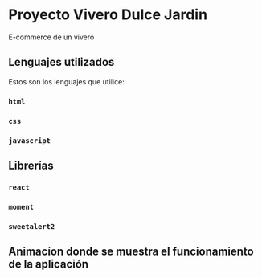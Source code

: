 # Proyecto Vivero Dulce Jardin

E-commerce de un vivero

## Lenguajes utilizados

Estos son los lenguajes que utilice:

### `html`
### `css`
### `javascript`

## Librerías
### `react`
### `moment`
### `sweetalert2`

## Animacíon donde se muestra el funcionamiento de la aplicación

